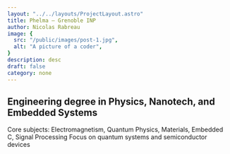 ```yaml
---
layout: "../../layouts/ProjectLayout.astro"
title: Phelma – Grenoble INP
author: Nicolas Rabreau
image: {
  src: "/public/images/post-1.jpg",
  alt: "A picture of a coder",
}
description: desc
draft: false
category: none
---
```


## Engineering degree in Physics, Nanotech, and Embedded Systems

Core subjects: Electromagnetism, Quantum Physics, Materials, Embedded C, Signal Processing
Focus on quantum systems and semiconductor devices